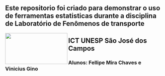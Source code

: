 ## Este repositorio foi criado para demonstrar o uso de ferramentas estatisticas durante a disciplina de Laboratório de Fenômenos de transporte

<a href="url"><img src="https://www.ict.unesp.br/Home/ensino/pos-graduacao/desastresnaturais/logoict_transp.png " align="left" height="100" width="200" ></a>
## ICT UNESP São José dos Campos

### Alunos: Fellipe Mira Chaves e Vinicius Gino
